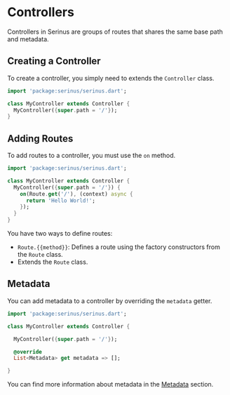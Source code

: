 # Controllers

Controllers in Serinus are groups of routes that shares the same base path and metadata.

## Creating a Controller

To create a controller, you simply need to extends the `Controller` class.

```dart
import 'package:serinus/serinus.dart';

class MyController extends Controller {
  MyController({super.path = '/'});
}
```

## Adding Routes

To add routes to a controller, you must use the `on` method.

```dart [my_controller.dart]
import 'package:serinus/serinus.dart';

class MyController extends Controller {
  MyController({super.path = '/'}) {
    on(Route.get('/'), (context) async {
      return 'Hello World!';
    });
  }
}
```

You have two ways to define routes:

- `Route.{{method}}`: Defines a route using the factory constructors from the `Route` class.
- Extends the `Route` class.

## Metadata

You can add metadata to a controller by overriding the `metadata` getter.

```dart
import 'package:serinus/serinus.dart';

class MyController extends Controller {

  MyController({super.path = '/'});

  @override
  List<Metadata> get metadata => [];

}
```

You can find more information about metadata in the [Metadata](/core/metadata.html) section.